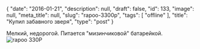 {
    "date": "2016-01-21",
    "description": null,
    "draft": false,
    "id": 133,
    "image": null,
    "meta_title": null,
    "slug": "rapoo-3300p",
    "tags": [
        "offline"
    ],
    "title": "Купил забавного зверя",
    "type": "post"
}


Мелкий, недорогой. Питается "мизинчиковой" батарейкой.
![rapoo 330P](/images/2016/01/3300P_3300Pbai.png)

